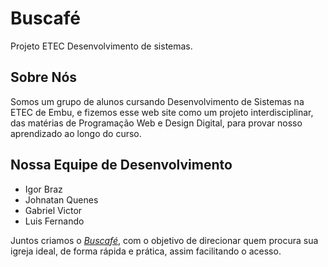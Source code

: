 # Buscafé 
Projeto ETEC Desenvolvimento de sistemas. 

## Sobre Nós
Somos um grupo de alunos cursando Desenvolvimento de Sistemas na ETEC de Embu, e fizemos esse web site como um projeto interdisciplinar, das matérias de Programação Web e Design Digital, para provar nosso aprendizado ao longo do curso.
## Nossa Equipe de Desenvolvimento
* Igor Braz
* Johnatan Quenes
* Gabriel Victor
* Luis Fernando

Juntos criamos o [*Buscafé*](https://igorcbraz.github.io/Buscafe/HTML/), com o objetivo de direcionar quem procura sua igreja ideal, de forma rápida e prática, assim facilitando o acesso.
